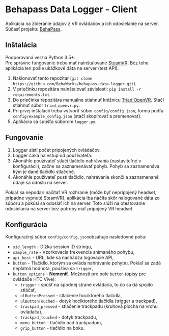 # Behapass Data Logger - Client
Aplikácia na zbieranie údajov z VR ovládačov a ich odosielanie na server. Súčasť projektu [BehaPass](http://labss2.fiit.stuba.sk/TeamProject/2019/team12/).

## Inštalácia
Podporovaná verzia Python 3.5+.  
Pre správne fungovanie treba mať nainštalované [SteamVR](https://store.steampowered.com/app/250820/SteamVR/). Bez toho aplikácia len pošle ukážkové dáta na server (test API).  

1. Naklonovať tento repozitár (`git clone https://github.com/BehaWorks/behapass-data-logger.git`).  
2. V priečinku repozitára nainštalovať závislosti: `pip install -r requirements.txt`.  
3. Do priečinka repozitára manuálne stiahnuť knižnicu [Triad OpenVR](https://github.com/TriadSemi/triad_openvr). Stačí stiahnuť súbor `triad_openvr.py`.  
4. Pri prvej inštalácii treba vytvoriť súbor `config/config.json`, forma podľa `config/example_config.json` (stačí skopírovať a premenovať).
5. Aplikácia sa spúšťa súborom `logger.py`.

## Fungovanie
1. Logger zistí počet pripojených ovládačov.  
2. Logger čaká na vstup od používateľa.
3. Akonáhle používateľ stlačí tlačidlo nahrávania (nastaviteľné v konfigurácii), začne sa zaznamenávať pohyb. Pohyb sa zaznamenáva kým je dané tlačidlo stlačené.
4. Akonáhle používateľ pustí tlačidlo, nahrávanie skončí a zaznamenané údaje sa odošlú na server.  

Pokiaľ sa nepodarí načítať VR rozhranie (môže byť nepripojený headset, prípadne vypnuté SteamVR), aplikácia iba načíta skôr nalogované dáta zo súboru a pokúsi sa odoslať ich na server. Toto slúži na otestovanie odosielania na server bez potreby mať pripojený VR headset.

## Konfigurácia  
Konfiguračný súbor `config/config.json`obsahuje nasledovné polia:  

* `sid_length` - Dĺžka session ID stringu,  
* `sample_rate` - Vzorkovacia frekvencia snímaného pohybu,  
* `api_host` - URL, kde sa nachádza logovacie API,  
* `button` - Tlačidlo, ktorým sa ovláda nahrávanie pohybu. Pokiaľ sa zadá neplatná hodnota, používa sa `trigger`,  
* `button_options` - **Nemeniť.** Možnosti pre pole `button` (opisy pre ovládače HTC Vive):  
    * `trigger` - spúšť na spodnej strane ovládača, to čo sa dá spojito stláčať,
    * `ulButtonPressed` - stlačenie hociktorého tlačidla,  
    * `ulButtonTouched` - dotyk hociktorého tlačidla (trigger a trackpad),  
    * `trackpad_pressed` - stlačenie trackpadu (kruhová plocha na vrchu ovládača),  
    * `trackpad_touched` - dotyk trackpadu,   
    * `menu_button` - tlačidlo nad trackpadom,  
    * `grip_button` - tlačidlo na boku.
